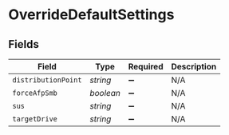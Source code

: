# OverrideDefaultSettings


## Fields

| Field               | Type                | Required            | Description         |
| ------------------- | ------------------- | ------------------- | ------------------- |
| `distributionPoint` | *string*            | :heavy_minus_sign:  | N/A                 |
| `forceAfpSmb`       | *boolean*           | :heavy_minus_sign:  | N/A                 |
| `sus`               | *string*            | :heavy_minus_sign:  | N/A                 |
| `targetDrive`       | *string*            | :heavy_minus_sign:  | N/A                 |
